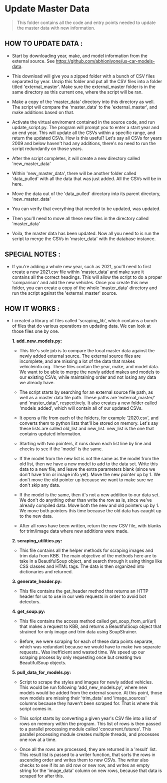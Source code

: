 # Update Master Data
> This folder contains all the code and entry points needed to update the master data with new information.

## HOW TO UPDATE DATA :
- Start by downloading year, make, and model information from the external source. See https://github.com/abhionlyone/us-car-models-data.

- This download will give you a zipped folder with a bunch of CSV files separated by year. Unzip this folder and put all the CSV files into a folder titled 'external_master'. Make sure the external_master folder is in the same directory as this current one, where the script will be ran.

- Make a copy of the 'master_data' directory into this directory as well. The script will compare the 'master_data' to the 'external_master', and make additions based on that.

- Activate the virtual enviroment contained in the source code, and run update_script.py. The program will prompt you to enter a start year and an end year. This will update all the CSVs within a specific range, and return the updated CSVs. How is this useful? Let's say all CSVs for years 2009 and below haven't had any additions, there's no need to run the script redundantly on those years.

- After the script completes, it will create a new directory called 'new_master_data'

- Within 'new_master_data', there will be another folder called 'data_pulled' with all the data that was just added. All the CSVs will be in here.

- Move the data out of the 'data_pulled' directory into its parent directory, 'new_master_data'

- You can verify that everything that needed to be updated, was updated.

- Then you'll need to move all these new files in the directory called 'master_data'

- Voila, the master data has been updated. Now all you need to is run the script to merge the CSVs in 'master_data' with the database instance.

## SPECIAL NOTES :
- If you're adding a whole new year, such as 2021, you'll need to first create a new 2021.csv file within 'master_data' and make sure it contains all the correct headings. This will allow the script to do a proper 'comparison' and add the new vehicles. Once you create this new folder, you can create a copy of the whole 'master_data' directory and run the script against the 'external_master' source.

## HOW IT WORKS :
- I created a library of files called 'scraping_lib', which contains a bunch of files that do various operations on updating data. We can look at those files one by one.

  **1. add_new_models.py:**

    - This file's sole job is to compare the local master data against the newly added external source. The external source files are incomplete, and are missing a lot of the data that makes vehicleinfo.org. These files contain the year, make, and model data. We want to be able to merge the newly added makes and models to our existing CSVs, while maintaining order and not losing any data we already have.

    - The script starts by searching for an external source file path, as well as a master data file path. These paths are 'external_master/' and 'master_data/', respectively. It also creates a new folder called 'models_added', which will contain all of our updated CSVs.

    - It opens a file from each of the folders, for example '2020.csv', and converts them to python lists that'll be stored on memory. Let's say these lists are called old_list and new_list. new_list is the one that contains updated information.

    - Starting with two pointers, it runs down each list line by line and checks to see if the 'model' is the same.

    - If the model from the new list is not the same as the model from the old list, then we have a new model to add to the data set. Write this data to a new file, and leave the extra parameters blank (since we don't have trim or image info yet). Move the new pointer up by 1. We don't move the old pointer up because we want to make sure we don't skip any data.

    - If the model is the same, then it's not a new addition to our data set. We don't do anything other than write the row as is, since we've already compiled data. Move both the new and old pointers up by 1. We move both pointers this time because the old data has caught up to the new data.

    - After all rows have been written, return the new CSV file, with blanks for trim/image data where new additions were made.

  **2. scraping_utilities.py:**
    - This file contains all the helper methods for scraping images and trim data from KBB. The main objective of the methods here are to take in a BeautifulSoup object, and search through it using things like CSS classes and HTML tags. The data is then organized into dictionaries and returned.

  **3. generate_header.py:**
    - This file contains the get_header method that returns an HTTP header for us to use in our web requests in order to avoid bot detectors.

  **4. get_soup.py:**
    - This file contains the access method called get_soup_from_url(url) that makes a request to KBB, and returns a BeautifulSoup object that strained for only image and trim data using SoupStrainer.

    - Before, we were scraping for each of these data points separate, which was redundant because we would have to make two separate requests.. Was inefficient and wasted time. We speed up our scraping process by only requesting once but creating two BeautifulSoup objects.

  **5. pull_data_for_models.py:**
    - Script to scrape the styles and images for newly added vehicles. This would be run following 'add_new_models.py', where new models would be added from the external source. At this point, those new models are missing their 'trim_data' and 'image_sources' columns because they haven't been scraped for. That is where this script comes in.

    - This script starts by converting a given year's CSV file into a list of rows on memory within the program. This list of rows is then passed to a parallel processing module called 'concurrent.futures'. This parallel processing module creates multiple threads, and processes one row at a time.

    - Once all the rows are processed, they are returned in a 'result' list. This result list is passed to a writer function, that sorts the rows in ascending order and writes them to new CSVs. The writer also checks to see if its an old row or new row, and writes an empty string for the 'image_data' column on new rows, because that data is scraped for after this.
